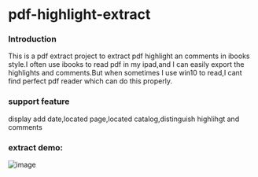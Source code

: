 # pdf-highlight-extract  
### Introduction  
This is a pdf extract project to extract pdf highlight an comments in ibooks style.I often use ibooks to read pdf in my ipad,and I can easily export the highlights and comments.But when sometimes I use win10 to read,I cant find perfect pdf reader which can do this properly.
### support feature  
display add date,located page,located catalog,distinguish highlihgt and comments
### extract demo:  
![image](https://user-images.githubusercontent.com/38215360/128656255-f545c648-1602-4be1-84ad-5dd415c2c797.png)
